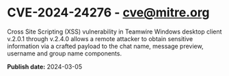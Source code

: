 # CVE-2024-24276 - cve@mitre.org

Cross Site Scripting (XSS) vulnerability in Teamwire Windows desktop client v.2.0.1 through v.2.4.0 allows a remote attacker to obtain sensitive information via a crafted payload to the chat name, message preview, username and group name components.

**Publish date:** 2024-03-05
